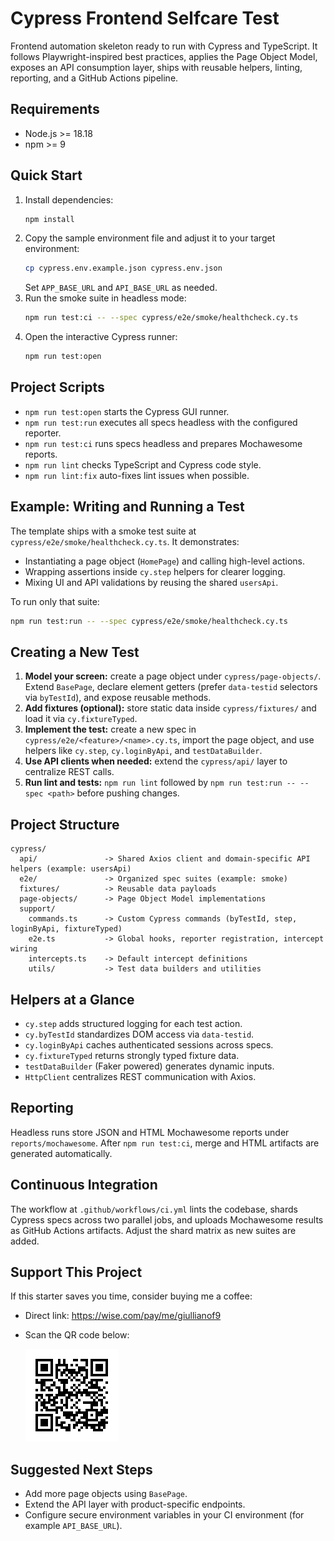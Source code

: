 # Cypress Frontend Selfcare Test

Frontend automation skeleton ready to run with Cypress and TypeScript. It follows Playwright-inspired best practices, applies the Page Object Model, exposes an API consumption layer, ships with reusable helpers, linting, reporting, and a GitHub Actions pipeline.

## Requirements
- Node.js >= 18.18
- npm >= 9

## Quick Start
1. Install dependencies:
   ```bash
   npm install
   ```
2. Copy the sample environment file and adjust it to your target environment:
   ```bash
   cp cypress.env.example.json cypress.env.json
   ```
   Set `APP_BASE_URL` and `API_BASE_URL` as needed.
3. Run the smoke suite in headless mode:
   ```bash
   npm run test:ci -- --spec cypress/e2e/smoke/healthcheck.cy.ts
   ```
4. Open the interactive Cypress runner:
   ```bash
   npm run test:open
   ```

## Project Scripts
- `npm run test:open` starts the Cypress GUI runner.
- `npm run test:run` executes all specs headless with the configured reporter.
- `npm run test:ci` runs specs headless and prepares Mochawesome reports.
- `npm run lint` checks TypeScript and Cypress code style.
- `npm run lint:fix` auto-fixes lint issues when possible.

## Example: Writing and Running a Test
The template ships with a smoke test suite at `cypress/e2e/smoke/healthcheck.cy.ts`. It demonstrates:
- Instantiating a page object (`HomePage`) and calling high-level actions.
- Wrapping assertions inside `cy.step` helpers for clearer logging.
- Mixing UI and API validations by reusing the shared `usersApi`.

To run only that suite:
```bash
npm run test:run -- --spec cypress/e2e/smoke/healthcheck.cy.ts
```

## Creating a New Test
1. **Model your screen:** create a page object under `cypress/page-objects/`. Extend `BasePage`, declare element getters (prefer `data-testid` selectors via `byTestId`), and expose reusable methods.
2. **Add fixtures (optional):** store static data inside `cypress/fixtures/` and load it via `cy.fixtureTyped`.
3. **Implement the test:** create a new spec in `cypress/e2e/<feature>/<name>.cy.ts`, import the page object, and use helpers like `cy.step`, `cy.loginByApi`, and `testDataBuilder`.
4. **Use API clients when needed:** extend the `cypress/api/` layer to centralize REST calls.
5. **Run lint and tests:** `npm run lint` followed by `npm run test:run -- --spec <path>` before pushing changes.

## Project Structure
```
cypress/
  api/               -> Shared Axios client and domain-specific API helpers (example: usersApi)
  e2e/               -> Organized spec suites (example: smoke)
  fixtures/          -> Reusable data payloads
  page-objects/      -> Page Object Model implementations
  support/
    commands.ts      -> Custom Cypress commands (byTestId, step, loginByApi, fixtureTyped)
    e2e.ts           -> Global hooks, reporter registration, intercept wiring
    intercepts.ts    -> Default intercept definitions
    utils/           -> Test data builders and utilities
```

## Helpers at a Glance
- `cy.step` adds structured logging for each test action.
- `cy.byTestId` standardizes DOM access via `data-testid`.
- `cy.loginByApi` caches authenticated sessions across specs.
- `cy.fixtureTyped` returns strongly typed fixture data.
- `testDataBuilder` (Faker powered) generates dynamic inputs.
- `HttpClient` centralizes REST communication with Axios.

## Reporting
Headless runs store JSON and HTML Mochawesome reports under `reports/mochawesome`. After `npm run test:ci`, merge and HTML artifacts are generated automatically.

## Continuous Integration
The workflow at `.github/workflows/ci.yml` lints the codebase, shards Cypress specs across two parallel jobs, and uploads Mochawesome results as GitHub Actions artifacts. Adjust the shard matrix as new suites are added.

## Support This Project
If this starter saves you time, consider buying me a coffee:

- Direct link: https://wise.com/pay/me/giullianof9
- Scan the QR code below:

  [![Buy me a coffee QR code](assets/coffee-qr.png)](https://wise.com/pay/me/giullianof9)

## Suggested Next Steps
- Add more page objects using `BasePage`.
- Extend the API layer with product-specific endpoints.
- Configure secure environment variables in your CI environment (for example `API_BASE_URL`).
